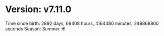 # Version: v7.11.0
Time since birth: 2892 days, 69408 hours, 4164480 minutes, 249868800 seconds
Season: Summer ☀️

